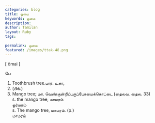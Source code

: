 ```yaml
---
categories: blog
title: ஓமை
keywords: ஓமை
description: 
author: Tamilan
layout: Ruby
tags: 
 
permalink: ஓமை
featured: /images/ttak-48.png
---
```

  
[ ōmai ]  
  
பெ  
1. Toothbrush tree.பார். உகா,  
1. (பிங்.)  
2. Mango tree; மா. வெண்குன்றிப்பருப்போமைக்கொட்டை (தைலவ. தைல. 33)  
s. the mango tree, மாமரம்  
ஓர்மரம்  
s. The mango tree, மாமரம். (p.)  
மாமரம்